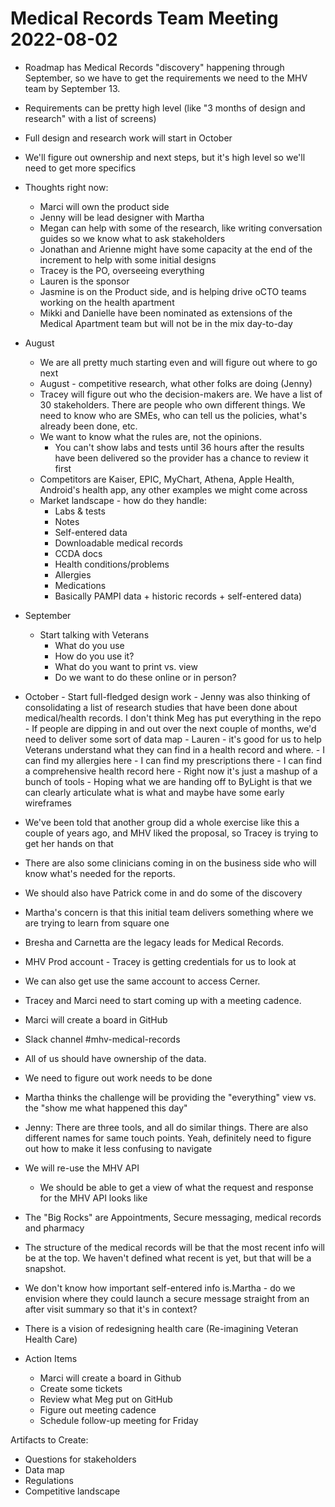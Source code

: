 # Medical Records Team Meeting 2022-08-02

- Roadmap has Medical Records "discovery" happening through September, so we have to get the requirements we need to the MHV team by September 13.
- Requirements can be pretty high level (like "3 months of design and research" with a list of screens)
- Full design and research work will start in October
- We'll figure out ownership and next steps, but it's high level so we'll need to get more specifics
- Thoughts right now:
	- Marci will own the product side
	- Jenny will be lead designer with Martha
	- Megan can help with some of the research, like writing conversation guides so we know what to ask stakeholders
	- Jonathan and Arienne might have some capacity at the end of the increment to help with some initial designs
	- Tracey is the PO, overseeing everything
	- Lauren is the sponsor
	- Jasmine is on the Product side, and is helping drive oCTO teams working on the health apartment
	- Mikki and Danielle have been nominated as extensions of the Medical Apartment team but will not be in the mix day-to-day

- August
	- We are all pretty much starting even and will figure out where to go next
	- August - competitive research, what other folks are doing (Jenny)
	- Tracey will figure out who the decision-makers are.  We have a list of 30 stakeholders.  There are people who own different things.  We need to know who are SMEs, who can tell us the policies, what's already been done, etc.
	- We want to know what the rules are, not the opinions. 
		- You can't show labs and tests until 36 hours after the results have been delivered so the provider has a chance to review it first
	- Competitors are Kaiser, EPIC, MyChart, Athena, Apple Health, Android's health app, any other examples we might come across
	- Market landscape - how do they handle:
		- Labs & tests
		- Notes
		- Self-entered data
		- Downloadable medical records
		- CCDA docs
		- Health conditions/problems
		- Allergies
		- Medications
		- Basically PAMPI data + historic records  + self-entered data)

- September
	- Start talking with Veterans
		- What do you use
		- How do you use it?
		- What do you want to print vs. view
		- Do we want to do these online or in person?
- October
		- Start full-fledged design work
		- Jenny was also thinking of consolidating a list of research studies that have been done about medical/health records. I don't think Meg has put everything in the repo
		- If people are dipping in and out over the next couple of months, we'd need to deliver some sort of data map
		- Lauren - it's good for us to help Veterans understand what they can find in a health record and where.
			- I can find my allergies here
			- I can find my prescriptions there
			- I can find a comprehensive health record here
			- Right now it's just a mashup of a bunch of tools
		  - Hoping what we are handing off to ByLight is that we can clearly articulate what is what and maybe have some early wireframes

- We've been told that another group did a whole exercise like this a couple of years ago, and MHV liked the proposal, so Tracey is trying to get her hands on that
- There are also some clinicians coming in on the business side who will know what's needed for the reports.
- We should also have Patrick come in and do some of the discovery
- Martha's concern is that this initial team delivers something where we are trying to learn from square one
- Bresha and Carnetta are the legacy leads for Medical Records.
- MHV Prod account - Tracey is getting credentials for us to look at 
- We can also get use the same account to access Cerner.
- Tracey and Marci need to start coming up with a meeting cadence.
- Marci will create a board in GitHub
- Slack channel #mhv-medical-records
- All of us should have ownership of the data.
- We need to figure out work needs to be done
- Martha thinks the challenge will be providing the "everything" view vs. the "show me what happened this day"
- Jenny: There are three tools, and all do similar things. There are also different names for same touch points. Yeah, definitely need to figure out how to make it less confusing to navigate


- We will re-use the MHV API
	- We should be able to get a view of what the request  and response for the MHV API looks like
- The "Big Rocks" are Appointments, Secure messaging, medical records and pharmacy
- The structure of the medical records will be that the most recent info will be at the top.  We haven't defined what recent is yet, but that will be a snapshot.
- We don't know how important self-entered info is.Martha - do we envision where they could launch a secure message straight from an after visit summary so that it's in context?
- There is a vision of redesigning health care (Re-imagining Veteran Health Care)

- Action Items
  - Marci will create a board in Github 
  - Create some tickets
  - Review what Meg put on GitHub
  - Figure out meeting cadence
  - Schedule follow-up meeting for Friday

Artifacts to Create:
- Questions for stakeholders
- Data map
- Regulations
- Competitive landscape

